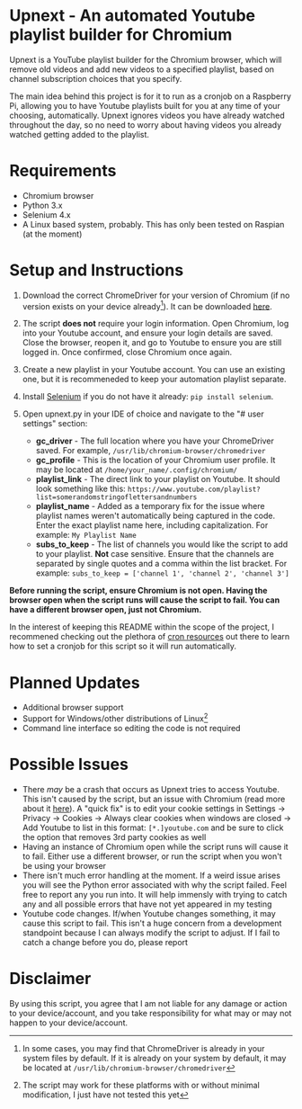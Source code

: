 # Upnext - An automated Youtube playlist builder for Chromium

Upnext is a YouTube playlist builder for the Chromium browser, which will remove old videos and add new videos to a specified playlist, based on channel subscription choices that you specify.

The main idea behind this project is for it to run as a cronjob on a Raspberry Pi, allowing you to have Youtube playlists built for you at any time of your choosing, automatically. Upnext ignores videos you have already watched throughout the day, so no need to worry about having videos you already watched getting added to the playlist.

# Requirements
- Chromium browser
- Python 3.x
- Selenium 4.x
- A Linux based system, probably. This has only been tested on Raspian (at the moment)

# Setup and Instructions
1) Download the correct ChromeDriver for your version of Chromium (if no version exists on your device already[^1]). It can be downloaded [here](https://chromedriver.chromium.org/).
2) The script **does not** require your login information. Open Chromium, log into your Youtube account, and ensure your login details are saved. Close the browser, reopen it, and go to Youtube to ensure you are still logged in. Once confirmed, close Chromium once again.
3) Create a new playlist in your Youtube account. You can use an existing one, but it is recommeneded to keep your automation playlist separate. 
4) Install [Selenium](https://selenium-python.readthedocs.io/) if you do not have it already: ```pip install selenium```.
5) Open upnext.py in your IDE of choice and navigate to the "# user settings" section:

   * **gc_driver** - The full location where you have your ChromeDriver saved. For example, ```/usr/lib/chromium-browser/chromedriver```
   * **gc_profile** - This is the location of your Chromium user profile. It may be located at ```/home/your_name/.config/chromium/```
   *  **playlist_link** - The direct link to your playlist on Youtube. It should look something like this: ```https://www.youtube.com/playlist?list=somerandomstringoflettersandnumbers```
   *  **playlist_name** - Added as a temporary fix for the issue where playlist names weren't automatically being captured in the code. Enter the exact playlist name here, including capitalization. For example: ```My Playlist Name```
   *  **subs_to_keep** - The list of channels you would like the script to add to your playlist. **Not** case sensitive. Ensure that the channels are separated by single quotes and a comma within the list bracket. For example: ```subs_to_keep = ['channel 1', 'channel 2', 'channel 3']```

**Before running the script, ensure Chromium is not open. Having the browser open when the script runs will cause the script to fail. You can have a different browser open, just not Chromium.**

In the interest of keeping this README within the scope of the project, I recommened checking out the plethora of [cron resources](https://www.google.com/search?q=python+script+cronjob) out there to learn how to set a cronjob for this script so it will run automatically.

# Planned Updates
- Additional browser support
- Support for Windows/other distributions of Linux[^2]
- Command line interface so editing the code is not required

# Possible Issues
- There *may* be a crash that occurs as Upnext tries to access Youtube. This isn't caused by the script, but an issue with Chromium (read more about it [here](https://forums.raspberrypi.com/viewtopic.php?t=323640)). A "quick fix" is to edit your cookie settings in Settings -> Privacy -> Cookies -> Always clear cookies when windows are closed -> Add Youtube to list in this format: ```[*.]youtube.com``` and be sure to click the option that removes 3rd party cookies as well
- Having an instance of Chromium open while the script runs will cause it to fail. Either use a different browser, or run the script when you won't be using your browser
- There isn't much error handling at the moment. If a weird issue arises you will see the Python error associated with why the script failed. Feel free to report any you run into. It will help immensly with trying to catch any and all possible errors that have not yet appeared in my testing
- Youtube code changes. If/when Youtube changes something, it may cause this script to fail. This isn't a huge concern from a development standpoint because I can always modify the script to adjust. If I fail to catch a change before you do, please report

# Disclaimer
By using this script, you agree that I am not liable for any damage or action to your device/account, and you take responsibility for what may or may not happen to your device/account.

[^1]: In some cases, you may find that ChromeDriver is already in your system files by default. If it is already on your system by default, it may be located at ```/usr/lib/chromium-browser/chromedriver```
[^2]: The script may work for these platforms with or without minimal modification, I just have not tested this yet
